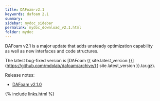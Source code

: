 ```yaml
---
title: DAFoam-v2.1
keywords: dafoam 2.1
summary: 
sidebar: mydoc_sidebar
permalink: mydoc_download_v2.1.html
folder: mydoc
---
```


DAFoam v2.1 is a major update that adds unsteady optimization capability as well as new interfaces and code structures.

The latest bug-fixed version is [DAFoam {{ site.latest_version }}](https://github.com/mdolab/dafoam/archive/{{ site.latest_version }}.tar.gz).

Release notes:

- [DAFoam v2.1.0](https://github.com/mdolab/dafoam/releases/tag/v2.1.0)


{% include links.html %}
